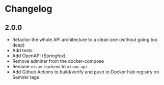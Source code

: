 # Changelog

## 2.0.0
* Refactor the whole API architecture to a clean one (without going too deep)
* Add tests
* Add OpenAPI (Springfox)
* Remove adminer from the docker-compose
* Rename `visum-backend` to `visum-api`
* Add Github Actions to build/verify and push to Docker hub registry on SemVer tags
